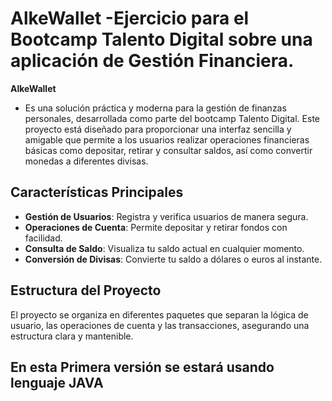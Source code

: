 # AlkeWallet -Ejercicio para el Bootcamp Talento Digital sobre una aplicación de Gestión Financiera.

**AlkeWallet** 
- Es una solución práctica y moderna para la gestión de finanzas personales, desarrollada como parte del bootcamp Talento Digital. Este proyecto está diseñado para proporcionar una interfaz sencilla y amigable que permite a los usuarios realizar operaciones financieras básicas como depositar, retirar y consultar saldos, así como convertir monedas a diferentes divisas.

## Características Principales

- **Gestión de Usuarios**: Registra y verifica usuarios de manera segura.
- **Operaciones de Cuenta**: Permite depositar y retirar fondos con facilidad.
- **Consulta de Saldo**: Visualiza tu saldo actual en cualquier momento.
- **Conversión de Divisas**: Convierte tu saldo a dólares o euros al instante.

## Estructura del Proyecto

El proyecto se organiza en diferentes paquetes que separan la lógica de usuario, las operaciones de cuenta y las transacciones, asegurando una estructura clara y mantenible.

## En esta Primera versión se estará usando lenguaje JAVA 

